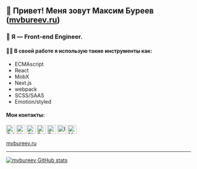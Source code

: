## 👋 Привет! Меня зовут Максим Буреев ([mvbureev.ru](https://mvbureev.ru))



### 🦄 Я — Front-end Engineer.



#### 🧑‍💻 В своей работе я использую такие инструменты как:

* ECMAscript
* React
* MobX
* Next.js
* webpack
* SCSS/SAAS
* Emotion/styled



#### Мои контакты:

<a target="_blank" href="https://t.me/mvbureev"><img src="https://mvbureev.ru/images/svg/social/telegram.svg" alt="Telegram" width="24px" height="24px" /></a> <a target="_blank" href="https://www.linkedin.com/in/bureev/"><img src="https://mvbureev.ru/images/svg/social/linkedin.svg" alt="LinkedIn" width="24px" height="24px" /></a> <a target="_blank" href="https://gitlab.com/mvbureev"><img src="https://mvbureev.ru/images/svg/social/gitlab.svg" alt="GitLab" width="24px" height="24px" /></a> <a target="_blank" href="https://www.facebook.com/mvbureev"><img src="https://mvbureev.ru/images/svg/social/facebook.svg" alt="FaceBook" width="24px" height="24px" /></a> <a target="_blank" href="https://twitter.com/mvbureev"><img src="https://mvbureev.ru/images/svg/social/twitter.svg" alt="Twitter" width="24px" height="24px" /></a> <a target="_blank" href="https://www.instagram.com/mvbureev/"><img src="https://mvbureev.ru/images/svg/social/instagram.svg" alt="Instagram" width="24px" height="24px" /></a> <a target="_blank" href="mailto:mvbureev@gmail.com"><img src="https://mvbureev.ru/images/svg/social/mail.svg" alt="Mail" width="24px" height="24px" /></a>

[mvbureev.ru](https://mvbureev.ru)


****

[![mvbureev GitHub stats](https://github-readme-stats.vercel.app/api?username=mvbureev)](https://github.com/mvbureev/github-readme-stats)

